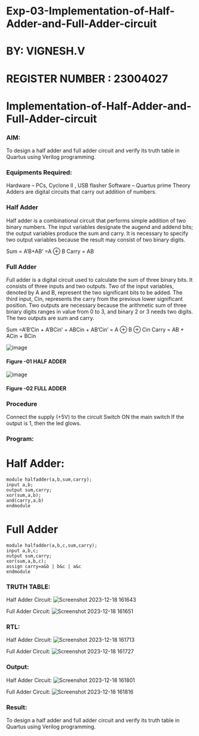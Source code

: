 # Exp-03-Implementation-of-Half-Adder-and-Full-Adder-circuit
# BY: VIGNESH.V
# REGISTER NUMBER : 23004027

# Implementation-of-Half-Adder-and-Full-Adder-circuit
### AIM:
To design a half adder and full adder circuit and verify its truth table in Quartus using Verilog programming.

### Equipments Required:
Hardware – PCs, Cyclone II , USB flasher
Software – Quartus prime
Theory
Adders are digital circuits that carry out addition of numbers.

### Half Adder
Half adder is a combinational circuit that performs simple addition of two binary numbers. The input variables designate the augend and addend bits; the output variables produce the sum and carry. It is necessary to specify two output variables because the result may consist of two binary digits.

Sum = A’B+AB’ =A ⊕ B Carry = AB

### Full Adder
Full adder is a digital circuit used to calculate the sum of three binary bits. It consists of three inputs and two outputs. Two of the input variables, denoted by A and B, represent the two significant bits to be added. The third input, Cin, represents the carry from the previous lower significant position. Two outputs are necessary because the arithmetic sum of three binary digits ranges in value from 0 to 3, and binary 2 or 3 needs two digits. The two outputs are sum and carry.

Sum =A’B’Cin + A’BCin’ + ABCin + AB’Cin’ = A ⊕ B ⊕ Cin Carry = AB + ACin + BCin

 ![image](https://user-images.githubusercontent.com/36288975/163552156-a13e5a56-c638-4110-97d9-8896907c8d25.png)

#### Figure -01 HALF ADDER 


![image](https://user-images.githubusercontent.com/36288975/163552057-b3547877-6d07-45b4-b7e0-bcfebfad9e1d.png)

#### Figure -02 FULL ADDER 

### Procedure

Connect the supply (+5V) to the circuit
Switch ON the main switch
If the output is 1, then the led glows.
### Program:
# Half Adder:

```
module halfadder(a,b,sum,carry);
input a,b;
output sum,carry;
xor(sum,a,b);
and(carry,a,b)
endmodule
```
# Full Adder

```
module halfadder(a,b,c,sum,carry);
input a,b,c;
output sum,carry;
xor(sum,a,b,c);
assign carry=a&b | b&c | a&c
endmodule
```
### TRUTH TABLE: 
Half Adder Circuit:
![Screenshot 2023-12-18 161643](https://github.com/23004027/Exp-02-Implementation-of-Half-Adder-and-Full-Adder-circuit/assets/138956447/c1e52f63-54d0-439d-b7e2-c9c5984310fc)

Full Adder Circuit:
![Screenshot 2023-12-18 161651](https://github.com/23004027/Exp-02-Implementation-of-Half-Adder-and-Full-Adder-circuit/assets/138956447/5eae28dc-f9ce-4cc0-aad0-4587e8b84a02)

### RTL:
Half Adder Circuit:
![Screenshot 2023-12-18 161713](https://github.com/23004027/Exp-02-Implementation-of-Half-Adder-and-Full-Adder-circuit/assets/138956447/5b869572-a565-4f69-ae87-b13c296720cb)

Full Adder Circuit:
![Screenshot 2023-12-18 161727](https://github.com/23004027/Exp-02-Implementation-of-Half-Adder-and-Full-Adder-circuit/assets/138956447/f88f6d90-d31e-4c45-a636-729a3e0c7b8c)

### Output:
Half Adder Circuit:
![Screenshot 2023-12-18 161801](https://github.com/23004027/Exp-02-Implementation-of-Half-Adder-and-Full-Adder-circuit/assets/138956447/808e2fca-fc78-48f2-8e81-fa4be872aca6)


Full Adder Circuit:
![Screenshot 2023-12-18 161816](https://github.com/23004027/Exp-02-Implementation-of-Half-Adder-and-Full-Adder-circuit/assets/138956447/674ce8ea-ad23-4789-be42-23101210ba95)


### Result:
To design a half adder and full adder circuit and verify its truth table in Quartus using Verilog programming.
